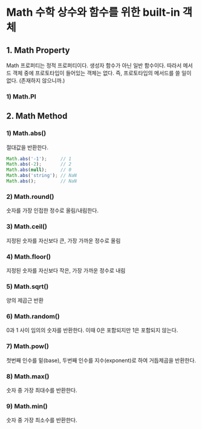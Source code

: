 # Math 수학 상수와 함수를 위한 built-in 객체

## 1. Math Property

Math 프로퍼티는 정적 프로퍼티이다. 생성자 함수가 아닌 일반 함수이다. 따라서 메서드 객체 중에 프로토타입이 들어있는 객체는 없다. 즉, 프로토타입의 메서드를 쓸 일이 없다. (존재하지 않으니까.)

### 1) Math.PI

## 2. Math Method

### 1) Math.abs()

절대값을 반환한다.

```javascript
Math.abs('-1');     // 1
Math.abs(-2);       // 2
Math.abs(null);     // 0
Math.abs('string'); // NaN
Math.abs();         // NaN
```

### 2) Math.round()

숫자를 가장 인접한 정수로 올림/내림한다.

### 3) Math.ceil()

지정된 숫자를 자신보다 큰, 가장 가까운 정수로 올림

### 4) Math.floor()

지정된 숫자를 자신보다 작은, 가장 가까운 정수로 내림

### 5) Math.sqrt()

양의 제곱근 반환

### 6) Math.random()

0과 1 사이 임의의 숫자를 반환한다. 이때 0은 포함되지만 1은 포함되지 않는다.

### 7) Math.pow()

첫번째 인수를 밑(base), 두번째 인수를 지수(exponent)로 하여 거듭제곱을 반환한다.

### 8) Math.max()

숫자 중 가장 최대수를 반환한다.

### 9) Math.min()

숫자 중 가장 최소수를 반환한다.
